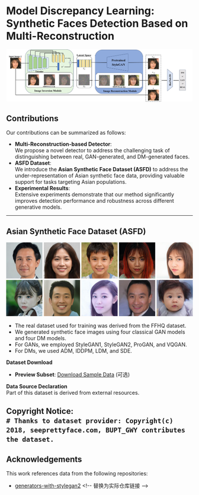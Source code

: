 # Model Discrepancy Learning: Synthetic Faces Detection Based on Multi-Reconstruction

![项目配图](method.jpg)  <!-- 替换为实际图片路径 -->

## Contributions
Our contributions can be summarized as follows:
- **Multi-Reconstruction-based Detector**:  
  We propose a novel detector to address the challenging task of distinguishing between real, GAN-generated, and DM-generated faces.
- **ASFD Dataset**:  
  We introduce the **Asian Synthetic Face Dataset (ASFD)** to address the under-representation of Asian synthetic face data, providing valuable support for tasks targeting Asian populations.
- **Experimental Results**:  
  Extensive experiments demonstrate that our method significantly improves detection performance and robustness across different generative models.

---

## Asian Synthetic Face Dataset (ASFD)
![ASFD Dataset Example](ASFD_example.png)  <!-- 替换为实际图片路径 -->

- The real dataset used for training was derived from the FFHQ dataset.
- We generated synthetic face images using four classical GAN models and four DM models.
- For GANs, we employed StyleGAN1, StyleGAN2, ProGAN, and VQGAN.
- For DMs, we used ADM, IDDPM, LDM, and SDE.

**Dataset Download**  
- **Preview Subset**: [Download Sample Data](https://your-dataset-link.com/asfd_sample.zip) (可选)

**Data Source Declaration**  
Part of this dataset is derived from external resources.  

**Copyright Notice**:  
`# Thanks to dataset provider: Copyright(c) 2018, seeprettyface.com, BUPT_GWY contributes the dataset.`  
---

## Acknowledgements
This work references data from the following repositories:
- [generators-with-stylegan2]([https://github.com/xxx](https://github.com/a312863063/generators-with-stylegan2))  <!-- 替换为实际仓库链接 -->
